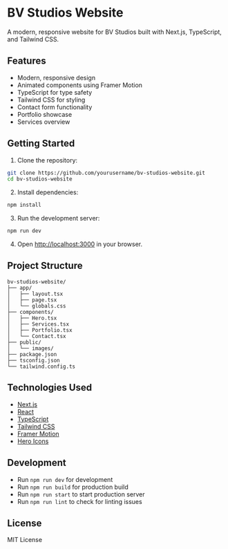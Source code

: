 # BV Studios Website

A modern, responsive website for BV Studios built with Next.js, TypeScript, and Tailwind CSS.

## Features

- Modern, responsive design
- Animated components using Framer Motion
- TypeScript for type safety
- Tailwind CSS for styling
- Contact form functionality
- Portfolio showcase
- Services overview

## Getting Started

1. Clone the repository:
```bash
git clone https://github.com/yourusername/bv-studios-website.git
cd bv-studios-website
```

2. Install dependencies:
```bash
npm install
```

3. Run the development server:
```bash
npm run dev
```

4. Open [http://localhost:3000](http://localhost:3000) in your browser.

## Project Structure

```
bv-studios-website/
├── app/
│   ├── layout.tsx
│   ├── page.tsx
│   └── globals.css
├── components/
│   ├── Hero.tsx
│   ├── Services.tsx
│   ├── Portfolio.tsx
│   └── Contact.tsx
├── public/
│   └── images/
├── package.json
├── tsconfig.json
└── tailwind.config.ts
```

## Technologies Used

- [Next.js](https://nextjs.org/)
- [React](https://reactjs.org/)
- [TypeScript](https://www.typescriptlang.org/)
- [Tailwind CSS](https://tailwindcss.com/)
- [Framer Motion](https://www.framer.com/motion/)
- [Hero Icons](https://heroicons.com/)

## Development

- Run `npm run dev` for development
- Run `npm run build` for production build
- Run `npm run start` to start production server
- Run `npm run lint` to check for linting issues

## License

MIT License 